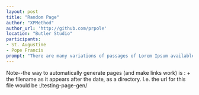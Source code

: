 ```yaml
---
layout: post
title: "Random Page"
author: "XPMethod"
author_url: 'http://github.com/prpole'
location: "Butler Studio"
participants: 
- St. Augustine
- Pope Francis
prompt: "There are many variations of passages of Lorem Ipsum available, but the majority have suffered alteration in some form, by injected humour, or randomised words which don't look even slightly believable. If you are going to use a passage of Lorem Ipsum, you need to be sure there isn't anything embarrassing hidden in the middle of text. All the Lorem Ipsum generators on the Internet tend to repeat predefined chunks as necessary, making this the first true generator on the Internet. It uses a dictionary of over 200 Latin words, combined with a handful of model sentence structures, to generate Lorem Ipsum which looks reasonable. The generated Lorem Ipsum is therefore always free from repetition, injected humour, or non-characteristic words etc"
---
```


Note--the way to automatically generate pages (and make links work) is : + the filename as it appears after the date, as a directory. I.e. the url for this file would be :/testing-page-gen/
